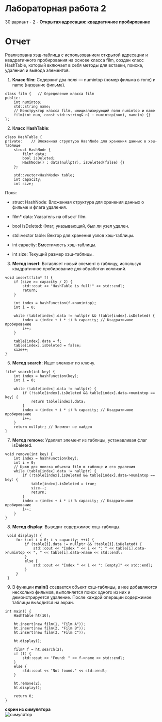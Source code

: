 # Лабораторная работа 2
30 вариант - 2 - **Открытая адресация: квадратичное пробирование**
# Отчет
Реализована хэш-таблица с использованием открытой адресации и квадратичного пробирования на основе класса film, создан класс HashTable, который включает в себя методы для вставки, поиска, удаления и вывода элементов. 


1. **Класс film**: Содержит два поля — numintop (номер фильма в топе) и name (название фильма).

```
class film {   // Определение класса film
public:
    int numintop;
    std::string name;
    // Конструктор класса film, инициализирующий поля numintop и name
    film(int num, const std::string& n) : numintop(num), name(n) {}
};
```

2. **Класс HashTable**:

```
class HashTable {
private:    // Вложенная структура HashNode для хранения данных в хэш-таблице
    struct HashNode {
        film* data;
        bool isDeleted;
        HashNode() : data(nullptr), isDeleted(false) {}
    };

    std::vector<HashNode> table;
    int capacity;
    int size;
```
 Поля:

- struct HashNode: Вложенная структура для хранения данных о фильме и флага удаления.

- film* data: Указатель на объект film.

- bool isDeleted: Флаг, указывающий, был ли узел удален.

- std::vector<HashNode> table: Вектор для хранения узлов хэш-таблицы.

- int capacity: Вместимость хэш-таблицы.

- int size: Текущий размер хэш-таблицы.

3. **Метод insert**: Вставляет новый элемент в таблицу, используя квадратичное пробирование для обработки коллизий.
   
```
void insert(film* f) {
    if (size >= capacity / 2) {
        std::cout << "HashTable is full!" << std::endl;
        return;
    }

    int index = hashFunction(f->numintop);
    int i = 0;

    while (table[index].data != nullptr && !table[index].isDeleted) {
        index = (index + i * i) % capacity; // Квадратичное пробирование
        i++;
    }

    table[index].data = f;
    table[index].isDeleted = false;
    size++;
}
```

5. **Метод search**: Ищет элемент по ключу.
   
```
film* search(int key) {
    int index = hashFunction(key);
    int i = 0;

    while (table[index].data != nullptr) {
        if (!table[index].isDeleted && table[index].data->numintop == key) {
            return table[index].data;
        }
        index = (index + i * i) % capacity; // Квадратичное пробирование
        i++;
    }
    return nullptr; // Элемент не найден
}
```

7. **Метод remove**: Удаляет элемент из таблицы, устанавливая флаг isDeleted.

```
void remove(int key) {
    int index = hashFunction(key);
    int i = 0;
    // Цикл для поиска объекта film в таблице и его удаления
    while (table[index].data != nullptr) {
        if (!table[index].isDeleted && table[index].data->numintop == key) {
            table[index].isDeleted = true;
            size--;
            return;
        }
        index = (index + i * i) % capacity; // Квадратичное пробирование
        i++;
    }
}
```

8. **Метод display**: Выводит содержимое хэш-таблицы.

```
 void display() {
     for (int i = 0; i < capacity; ++i) {
         if (table[i].data != nullptr && !table[i].isDeleted) {
             std::cout << "Index " << i << ": " << table[i].data->numintop << ", " << table[i].data->name << std::endl;
         }
         else {
             std::cout << "Index " << i << ": [empty]" << std::endl;
         }
     }
 }
```

9. В функции **main()** создается объект хэш-таблицы, в нее добавляются несколько фильмов, выполняется поиск одного из них и демонстрируется удаление. После каждой операции содержимое таблицы выводится на экран.

```
int main() {
    HashTable ht(10);

    ht.insert(new film(1, "Film A"));
    ht.insert(new film(2, "Film B"));
    ht.insert(new film(3, "Film C"));

    ht.display();

    film* f = ht.search(2);
    if (f) {
        std::cout << "Found: " << f->name << std::endl;
    }
    else {
        std::cout << "Not found." << std::endl;
    }

    ht.remove(2);
    ht.display();

    return 0;
}
```

**скрин из симулятора**
</br>![симулятор](image.png)
